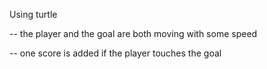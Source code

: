 Using turtle 

-- the player and the goal are both moving with some speed

-- one score is added if the player touches the goal

